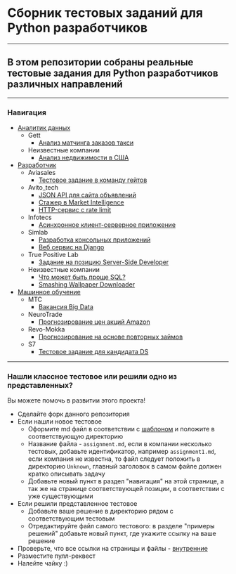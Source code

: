 # Сборник тестовых заданий для Python разработчиков
***
## В этом репозитории собраны реальные тестовые задания для Python разработчиков различных направлений
***
### Навигация

- [Аналитик данных](/analyst/README.md)
	- Gett
		- [Анализ матчинга заказов такси](/analyst/Gett/assignment.md)
	- Неизвестные компании
		- [Анализ недвижимости в США](/analyst/Unknown/assignment.md)
- [Разработчик](/developer/README.md)
	- Aviasales
		- [Тестовое задание в команду гейтов](/developer/aviasales/assignment.md)
	- Avito_tech
		- [JSON API для сайта объявлений](/developer/Avito_tech/assignment1.md)
		- [Стажер в Market Intelligence](/developer/Avito_tech/assignment2.md)
		- [HTTP-сервис с rate limit](/developer/Avito_tech/assignment3.md)
	- Infotecs
		- [Асинхронное клиент-серверное приложение](/developer/Infotecs/assignment.md)
	- Simlab
		- [Разработка консольных приложений](/developer/SIMLAB/assignment1.md)
		- [Веб сервис на Django](/developer/SIMLAB/assignment2.md)
	- True Positive Lab
		- [Задание на позицию Server-Side Developer](/developer/True%20Positive%20Lab/assignment.md)
	- Неизвестные компании
		- [Что может быть проще SQL?](/developer/Unknown/assignment1.md)
		- [Smashing Wallpaper Downloader](/developer/Unknown/assignment2.md)
- [Машинное обучение](/ml/README.md)
	- МТС
		- [Вакансия Big Data](/ml/mts/assignment.md)
	- NeuroTrade
		- [Прогнозирование цен акций Amazon](/ml/NeuroTrade/assignment.md)
	- Revo-Mokka
		- [Прогнозирование на основе повторных займов](/ml/Revo-Mokka/assignment.md)
	- S7
		- [Тестовое задание для кандидата DS](/ml/s7/assignment.md)

***

### Нашли классное тестовое или решили одно из представленных?

Вы можете помочь в развитии этого проекта!
- Сделайте форк данного репозитория
- Если нашли новое тестовое
	- Оформите md файл в соответствии с [шаблоном](Assignments-template.md) и положите в соответствующую директорию
	- Название файла - `assignment.md`, если в компании несколько тестовых, добавьте идентификатор, например `assignment1.md`, если компания не известна, то файл следует положить в директорию `Unknown`, главный заголовок в самом файле должен кратко описывать задачу
	- Добавьте новый пункт в раздел "навигация" на этой странице, а так же на странице соответствующей позиции, в соответствии с уже существующими
- Если решили представленное тестовое
	- Добавьте ваше решение в директорию рядом с соответствующим тестовым
	- Отредактируйте файл самого тестового: в разделе "примеры решений" добавьте новый пункт, где укажите ссылку на ваше решение
- Проверьте, что все ссылки на страницы и файлы - [внутренние](https://docs.github.com/ru/get-started/writing-on-github/getting-started-with-writing-and-formatting-on-github/basic-writing-and-formatting-syntax#relative-links)
- Разместите пулл-реквест
- Налейте чайку :)